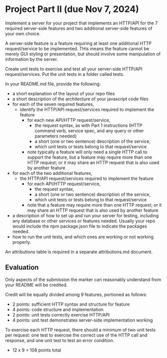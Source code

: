 # Project  Part II (due Nov 7, 2024)

Implement a server for your project that implements an HTTP/API for the 7 required server-side features and two additional server-side features of your own choice.

A server-side feature is a feature requiring at least one additional HTTP request/service to be implemented. THis means the feature cannot be merely GUI styling or presentation, but should involve some manipulation of information by the server.

Create unit tests to exercise and test all your server-side HTTP/API request/services. Put the unit tests in a folder called tests.

In your README.md file, provide the following:

* a short explanation of the layout of your repo files
* a short description of the architecture of your javascript code files
* for each of the seven required features,
    * identify the HTTP/API request/services required to implement the feature
        * for each new API/HTTP request/service, 
            * the request syntax, as with Part 1 instructions (HTTP command verb, service spec, and any query or other parameters needed)
            * a short (one or two sentence) description of the service, 
            * which unit tests or tests belong to that request/service
        * note typically a feature will only need a single HTTP call to support the feature, but a feature may require more than one HTTP request; or it may share an HTTP request that is also used by another feature
* for each of the two additional features,
    * the HTTP/API request/services required to implement the feature
        * for each API/HTTP request/service, 
            * the request syntax,
            * a short (one or two sentence) description of the service, 
            * which unit tests or tests belong to that request/service
        * note that a feature may require more than one HTTP request; or it may share an HTTP request that is also used by another feature
* a description of how to set up and run your server for testing, including any database or other services or features needed. Usually your repo would include the npm package.json file to indicate the packages needed.
* how to run the unit tests, and which ones are working or not working properly.

An attributions table is required in a separate attributions.md document.

## Evaluation

Only aspects of the submission the marker can reasonably understand from your README will be credited.

Credit will be equally divided among 9 features, portioned as follows:

* 2 points: sufficient HTTP syntax and structure for feature
* 4 points: code structure and implementation
* 2 points: unit tests correctly exercise HTTP/API
* 4 points: unit test demonstrates server-side implementation working

To exercise each HTTP request, there should a minimum of two unit tests per request: one test to exercise the correct use of the HTTP call and response, and one unit test to test an error condition.  

* 12 x 9 = 108 points total






